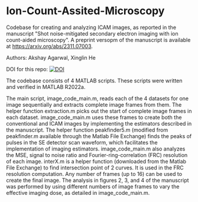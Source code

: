 # Ion-Count-Assited-Microscopy
Codebase for creating and analyzing ICAM images, as reported in the manuscript "Shot noise-mitigated secondary electron imaging with ion count-aided microscopy". A preprint versopm of the manuscript is available at https://arxiv.org/abs/2311.07003. 

Authors: Akshay Agarwal, Xinglin He

DOI for this repo: <a href="https://zenodo.org/doi/10.5281/zenodo.10535998"><img src="https://zenodo.org/badge/745682353.svg" alt="DOI"></a>

The codebase consists of 4 MATLAB scripts. These scripts were written and verified in MATLAB R2022a. 

The main script, image_code_main.m, reads each of the 4 datasets for one image sequentially and extracts complete image frames from them. The helper function extraction.m picks out the start of complete image frames in each dataset. image_code_main.m uses these frames to create both the conventional and ICAM images by implementing the estimators described in the manuscript. The helper function peakfinder5.m (modified from peakfinder.m available through the Matlab File Exchange) finds the peaks of pulses in the SE detector scan waveform, which facilitates the implementation of imaging estimators. image_code_main.m also analyzes the MSE, signal to noise ratio and Fourier-ring-correlation (FRC) resolution of each image. interX.m is a helper function (downloaded from the Matlab File Exchange) to find intersection point of 2 curves. It is used in the FRC resolution computation. Any number of frames (up to 16) can be used to create the final image. The analysis in figures 2, 3, and 4 of the manuscript was performed by using different numbers of image frames to vary the effective imaging dose, as detailed in image_code_main.m.
